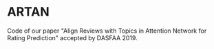 # ARTAN
Code of our paper "Align Reviews with Topics in Attention Network for Rating Prediction" accepted by DASFAA 2019.
